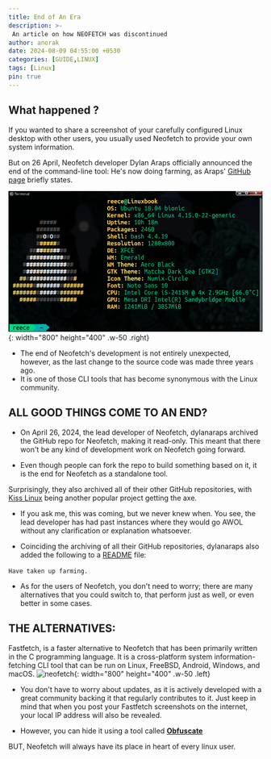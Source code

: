 ```yaml
---
title: End of An Era 
description: >-
 An article on how NEOFETCH was discontinued
author: anorak
date: 2024-08-09 04:55:00 +0530
categories: [GUIDE,LINUX]
tags: [Linux]
pin: true
---
```



## What happened ?

If you wanted to share a screenshot of your carefully configured Linux desktop with other users, you usually used Neofetch to provide your own system information.

 But on 26 April, Neofetch developer Dylan Araps officially announced the end of the command-line tool: He's now doing farming, as Araps' [GitHub page](https://github.com/dylanaraps/neofetch) briefly states.

![neofetch](/assets/img/202408/neo.png){: width="800" height="400" .w-50 .right}

- The end of Neofetch's development is not entirely unexpected, however, as the last change to the source code was made three years ago.
- It is one of those CLI tools that has become synonymous with the Linux community.

## ALL GOOD THINGS COME TO AN END?

- On April 26, 2024, the lead developer of Neofetch, dylanaraps archived the GitHub repo for Neofetch, making it read-only. This meant that there won't be any kind of development work on Neofetch going forward.

- Even though people can fork the repo to build something based on it, it is the end for Neofetch as a standalone tool.

Surprisingly, they also archived all of their other GitHub repositories, with [Kiss Linux](https://kisslinux.org/) being another popular project getting the axe.

- If you ask me, this was coming, but we never knew when. You see, the lead developer has had past instances where they would go AWOL without any clarification or explanation whatsoever.

- Coinciding the archiving of all their GitHub repositories, dylanaraps also added the following to a [README](https://github.com/dylanaraps/dylanaraps/blob/master/README.md) file:

``` Have taken up farming. ```

- As for the users of Neofetch, you don't need to worry; there are many alternatives that you could switch to, that perform just as well, or even better in some cases.


## THE ALTERNATIVES:

Fastfetch, is a faster alternative to Neofetch that has been primarily written in the C programming language. It is a cross-platform system information-fetching CLI tool that can be run on Linux, FreeBSD, Android, Windows, and macOS.
![neofetch](/assets/img/202408/fastfetch.jpeg){: width="800" height="400" .w-50 .left}

- You don't have to worry about updates, as it is actively developed with a great community backing it that regularly contributes to it. Just keep in mind that when you post your Fastfetch screenshots on the internet, your local IP address will also be revealed.

- However, you can hide it using a tool called  [**Obfuscate**](https://flathub.org/apps/com.belmoussaoui.Obfuscate)




BUT, Neofetch will always have its place in heart of every linux user.














